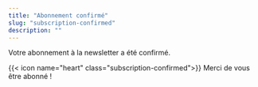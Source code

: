 ```yaml
---
title: "Abonnement confirmé"
slug: "subscription-confirmed"
description: ""
---
```


Votre abonnement à la newsletter a été confirmé.

{{< icon name="heart" class="subscription-confirmed">}} Merci de vous être abonné !
